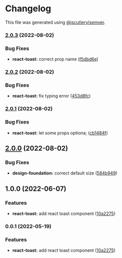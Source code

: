 # Changelog

This file was generated using [@jscutlery/semver](https://github.com/jscutlery/semver).

### [2.0.3](https://gitlab.migoinc.com/migotv/paintbox/compare/react-toast@2.0.2...react-toast@2.0.3) (2022-08-02)


### Bug Fixes

* **react-toast:** correct prop name ([f5dbd6e](https://gitlab.migoinc.com/migotv/paintbox/commit/f5dbd6e8da948512a7449067213f80d6d909e9ef))

### [2.0.2](https://gitlab.migoinc.com/migotv/paintbox/compare/react-toast@2.0.1...react-toast@2.0.2) (2022-08-02)


### Bug Fixes

* **react-toast:** fix typing error ([453d8fc](https://gitlab.migoinc.com/migotv/paintbox/commit/453d8fc942f57eba8efbd72602920d90cc6f986e))

### [2.0.1](https://gitlab.migoinc.com/migotv/paintbox/compare/react-toast@2.0.0...react-toast@2.0.1) (2022-08-02)


### Bug Fixes

* **react-toast:** let some props optiona; ([cb1484f](https://gitlab.migoinc.com/migotv/paintbox/commit/cb1484f54ea62aa97af68d5aec0b4cbf7a511f39))

## [2.0.0](https://gitlab.migoinc.com/migotv/paintbox/compare/react-toast@1.0.0...react-toast@2.0.0) (2022-08-02)


### Bug Fixes

* **design-foundation:** correct default size ([584b949](https://gitlab.migoinc.com/migotv/paintbox/commit/584b9493e6585b993d326b2dbb392cb7c79021c7))

## 1.0.0 (2022-06-07)


### Features

* **react-toast:** add react toast component ([10a2275](https://gitlab.migoinc.com/migotv/paintbox/commit/10a2275cd502bac0d09315492c3f821a31885f4b))

### 0.0.1 (2022-05-19)


### Features

* **react-toast:** add react toast component ([10a2275](https://gitlab.migoinc.com/migotv/paintbox/commit/10a2275cd502bac0d09315492c3f821a31885f4b))
